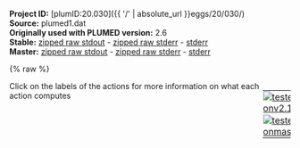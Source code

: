 **Project ID:** [plumID:20.030]({{ '/' | absolute_url }}eggs/20/030/)  
**Source:** plumed1.dat  
**Originally used with PLUMED version:** 2.6  
**Stable:** [zipped raw stdout](plumed1.dat.plumed.stdout.txt.zip) - [zipped raw stderr](plumed1.dat.plumed.stderr.txt.zip) - [stderr](plumed1.dat.plumed.stderr)  
**Master:** [zipped raw stdout](plumed1.dat.plumed_master.stdout.txt.zip) - [zipped raw stderr](plumed1.dat.plumed_master.stderr.txt.zip) - [stderr](plumed1.dat.plumed_master.stderr)  

{% raw %}
<div style="width: 100%; float:left">
<div style="width: 90%; float:left" id="value_details_data/plumed1.dat"> Click on the labels of the actions for more information on what each action computes </div>
<div style="width: 10%; float:left"><table><tr><td style="padding:1px"><a href="plumed1.dat.plumed.stderr"><img src="https://img.shields.io/badge/v2.10-passing-green.svg" alt="tested onv2.10" /></a></td></tr><tr><td style="padding:1px"><a href="plumed1.dat.plumed_master.stderr"><img src="https://img.shields.io/badge/master-passing-green.svg" alt="tested onmaster" /></a></td></tr></table></div></div>
<pre style="width=97%;">
<span class="plumedtooltip" style="color:green">MOLINFO<span class="right">This command is used to provide information on the molecules that are present in your system. <a href="https://www.plumed.org/doc-master/user-doc/html/_m_o_l_i_n_f_o.html" style="color:green">More details</a><i></i></span></span> <span class="plumedtooltip">STRUCTURE<span class="right">a file in pdb format containing a reference structure<i></i></span></span>=ref.pdb
<span style="display:none;" id="data/plumed1.dat">The MOLINFO action with label <b></b> calculates something</span><span class="plumedtooltip" style="color:green">WHOLEMOLECULES<span class="right">This action is used to rebuild molecules that can become split by the periodic boundary conditions. <a href="https://www.plumed.org/doc-master/user-doc/html/_w_h_o_l_e_m_o_l_e_c_u_l_e_s.html" style="color:green">More details</a><i></i></span></span> <span class="plumedtooltip">ENTITY0<span class="right">the atoms that make up a molecule that you wish to align<i></i></span></span>=1-1571

<span class="plumedtooltip" style="color:green">COORDINATION<span class="right">Calculate coordination numbers. <a href="https://www.plumed.org/doc-master/user-doc/html/_c_o_o_r_d_i_n_a_t_i_o_n.html" style="color:green">More details</a><i></i></span></span> ...
<span class="plumedtooltip">PAIR<span class="right"> Pair only 1st element of the 1st group with 1st element in the second, etc<i></i></span></span> <span class="plumedtooltip">NOPBC<span class="right"> ignore the periodic boundary conditions when calculating distances<i></i></span></span>
<span class="plumedtooltip">LABEL<span class="right">a label for the action so that its output can be referenced in the input to other actions<i></i></span></span>=<b name="data/plumed1.datallpv-76" onclick='showPath("data/plumed1.dat","data/plumed1.datallpv-76","data/plumed1.datallpv-76","black")'>allpv-76</b><span style="display:none;" id="data/plumed1.datallpv-76">The COORDINATION action with label <b>allpv-76</b> calculates the following quantities:<table  align="center" frame="void" width="95%" cellpadding="5%"><tr><td width="5%"><b> Quantity </b>  </td><td width="5%"><b> Type </b>  </td><td><b> Description </b> </td></tr><tr><td width="5%">allpv-76</td><td width="5%"><font color="black">scalar</font></td><td>the value of the coordination</td></tr></table></span>
<span class="plumedtooltip">SWITCH<span class="right">This keyword is used if you want to employ an alternative to the continuous switching function defined above<i></i></span></span>={RATIONAL R_0=0.75 D_MAX=1.5 NN=18 MM=23} <span class="plumedtooltip">NLIST<span class="right"> Use a neighbor list to speed up the calculation<i></i></span></span> <span class="plumedtooltip">NL_CUTOFF<span class="right">The cutoff for the neighbor list<i></i></span></span>=1.6 <span class="plumedtooltip">NL_STRIDE<span class="right">The frequency with which we are updating the atoms in the neighbor list<i></i></span></span>=20
<span class="plumedtooltip">GROUPA<span class="right">First list of atoms<i></i></span></span>=1305,1308,1309,1310,1305,1308,1309,1309,1305,1308,1309,1305,1308,1309,1310,1305,1308,1309,1310,1308,1309,1310,1308,1309,1310,1308,1309,1310,1309,1309,1310,1310,1310,1310,1305,1305,1308,1308,1308,1308,1309,1309,1309,1309,1310,1310,1310,1310,<b name="data/plumed1.dat"></b>
<span class="plumedtooltip">GROUPB<span class="right">Second list of atoms (if empty, N*(N-1)/2 pairs in GROUPA are counted)<i></i></span></span>=246,246,246,246,249,249,249,258,256,256,256,258,258,258,258,266,266,266,266,269,269,269,281,281,281,283,283,283,293,299,893,896,899,902,1357,1381,1357,1379,1380,1381,1357,1360,1379,1381,1376,1379,1380,1381,<b name="data/plumed1.dat"></b>
... COORDINATION
<br/><span class="plumedtooltip" style="color:green">COMBINE<span class="right">Calculate a polynomial combination of a set of other variables. <a href="https://www.plumed.org/doc-master/user-doc/html/_c_o_m_b_i_n_e.html" style="color:green">More details</a><i></i></span></span>  <span class="plumedtooltip">LABEL<span class="right">a label for the action so that its output can be referenced in the input to other actions<i></i></span></span>=<b name="data/plumed1.datpv-76" onclick='showPath("data/plumed1.dat","data/plumed1.datpv-76","data/plumed1.datpv-76","black")'>pv-76</b><span style="display:none;" id="data/plumed1.datpv-76">The COMBINE action with label <b>pv-76</b> calculates the following quantities:<table  align="center" frame="void" width="95%" cellpadding="5%"><tr><td width="5%"><b> Quantity </b>  </td><td width="5%"><b> Type </b>  </td><td><b> Description </b> </td></tr><tr><td width="5%">pv-76</td><td width="5%"><font color="black">scalar</font></td><td>a linear compbination</td></tr></table></span>  <span class="plumedtooltip">ARG<span class="right">the values input to this function<i></i></span></span>=<b name="data/plumed1.datallpv-76">allpv-76</b> <span class="plumedtooltip">COEFFICIENTS<span class="right"> the coefficients of the arguments in your function<i></i></span></span>=0.0208333 <span class="plumedtooltip">PERIODIC<span class="right">if the output of your function is periodic then you should specify the periodicity of the function<i></i></span></span>=NO
<b name="data/plumed1.datrpv-76" onclick='showPath("data/plumed1.dat","data/plumed1.datrpv-76","data/plumed1.datrpv-76","black")'>rpv-76</b><span style="display:none;" id="data/plumed1.datrpv-76">The RESTRAINT action with label <b>rpv-76</b> calculates the following quantities:<table  align="center" frame="void" width="95%" cellpadding="5%"><tr><td width="5%"><b> Quantity </b>  </td><td width="5%"><b> Type </b>  </td><td><b> Description </b> </td></tr><tr><td width="5%">rpv-76.bias</td><td width="5%"><font color="black">scalar</font></td><td>the instantaneous value of the bias potential</td></tr><tr><td width="5%">rpv-76.force2</td><td width="5%"><font color="black">scalar</font></td><td>the instantaneous value of the squared force due to this bias potential</td></tr></table></span>: <span class="plumedtooltip" style="color:green">RESTRAINT<span class="right">Adds harmonic and/or linear restraints on one or more variables. <a href="https://www.plumed.org/doc-master/user-doc/html/_r_e_s_t_r_a_i_n_t.html" style="color:green">More details</a><i></i></span></span> <span class="plumedtooltip">ARG<span class="right">the values the harmonic restraint acts upon<i></i></span></span>=<b name="data/plumed1.datpv-76">pv-76</b> <span class="plumedtooltip">SLOPE<span class="right"> specifies that the restraint is linear and what the values of the force constants on each of the variables are<i></i></span></span>=0 <span class="plumedtooltip">KAPPA<span class="right"> specifies that the restraint is harmonic and what the values of the force constants on each of the variables are<i></i></span></span>=20000. <span class="plumedtooltip">AT<span class="right">the position of the restraint<i></i></span></span>=0.28

<span class="plumedtooltip" style="color:green">COORDINATION<span class="right">Calculate coordination numbers. <a href="https://www.plumed.org/doc-master/user-doc/html/_c_o_o_r_d_i_n_a_t_i_o_n.html" style="color:green">More details</a><i></i></span></span> ...
<span class="plumedtooltip">PAIR<span class="right"> Pair only 1st element of the 1st group with 1st element in the second, etc<i></i></span></span> <span class="plumedtooltip">NOPBC<span class="right"> ignore the periodic boundary conditions when calculating distances<i></i></span></span>
<span class="plumedtooltip">LABEL<span class="right">a label for the action so that its output can be referenced in the input to other actions<i></i></span></span>=<b name="data/plumed1.datallpv-39" onclick='showPath("data/plumed1.dat","data/plumed1.datallpv-39","data/plumed1.datallpv-39","black")'>allpv-39</b><span style="display:none;" id="data/plumed1.datallpv-39">The COORDINATION action with label <b>allpv-39</b> calculates the following quantities:<table  align="center" frame="void" width="95%" cellpadding="5%"><tr><td width="5%"><b> Quantity </b>  </td><td width="5%"><b> Type </b>  </td><td><b> Description </b> </td></tr><tr><td width="5%">allpv-39</td><td width="5%"><font color="black">scalar</font></td><td>the value of the coordination</td></tr></table></span>
<span class="plumedtooltip">SWITCH<span class="right">This keyword is used if you want to employ an alternative to the continuous switching function defined above<i></i></span></span>={RATIONAL R_0=0.75 D_MAX=1.5 NN=18 MM=23} <span class="plumedtooltip">NLIST<span class="right"> Use a neighbor list to speed up the calculation<i></i></span></span> <span class="plumedtooltip">NL_CUTOFF<span class="right">The cutoff for the neighbor list<i></i></span></span>=1.6 <span class="plumedtooltip">NL_STRIDE<span class="right">The frequency with which we are updating the atoms in the neighbor list<i></i></span></span>=20
<span class="plumedtooltip">GROUPA<span class="right">First list of atoms<i></i></span></span>=684,684,684,684,684,684,686,686,690,690,690,<b name="data/plumed1.dat"></b>
<span class="plumedtooltip">GROUPB<span class="right">Second list of atoms (if empty, N*(N-1)/2 pairs in GROUPA are counted)<i></i></span></span>=743,757,760,1347,1390,1393,1390,1393,1347,1390,1393,<b name="data/plumed1.dat"></b>
... COORDINATION
<br/><span class="plumedtooltip" style="color:green">COMBINE<span class="right">Calculate a polynomial combination of a set of other variables. <a href="https://www.plumed.org/doc-master/user-doc/html/_c_o_m_b_i_n_e.html" style="color:green">More details</a><i></i></span></span>  <span class="plumedtooltip">LABEL<span class="right">a label for the action so that its output can be referenced in the input to other actions<i></i></span></span>=<b name="data/plumed1.datpv-39" onclick='showPath("data/plumed1.dat","data/plumed1.datpv-39","data/plumed1.datpv-39","black")'>pv-39</b><span style="display:none;" id="data/plumed1.datpv-39">The COMBINE action with label <b>pv-39</b> calculates the following quantities:<table  align="center" frame="void" width="95%" cellpadding="5%"><tr><td width="5%"><b> Quantity </b>  </td><td width="5%"><b> Type </b>  </td><td><b> Description </b> </td></tr><tr><td width="5%">pv-39</td><td width="5%"><font color="black">scalar</font></td><td>a linear compbination</td></tr></table></span>  <span class="plumedtooltip">ARG<span class="right">the values input to this function<i></i></span></span>=<b name="data/plumed1.datallpv-39">allpv-39</b> <span class="plumedtooltip">COEFFICIENTS<span class="right"> the coefficients of the arguments in your function<i></i></span></span>=0.0909091 <span class="plumedtooltip">PERIODIC<span class="right">if the output of your function is periodic then you should specify the periodicity of the function<i></i></span></span>=NO
<b name="data/plumed1.datrpv-39" onclick='showPath("data/plumed1.dat","data/plumed1.datrpv-39","data/plumed1.datrpv-39","black")'>rpv-39</b><span style="display:none;" id="data/plumed1.datrpv-39">The RESTRAINT action with label <b>rpv-39</b> calculates the following quantities:<table  align="center" frame="void" width="95%" cellpadding="5%"><tr><td width="5%"><b> Quantity </b>  </td><td width="5%"><b> Type </b>  </td><td><b> Description </b> </td></tr><tr><td width="5%">rpv-39.bias</td><td width="5%"><font color="black">scalar</font></td><td>the instantaneous value of the bias potential</td></tr><tr><td width="5%">rpv-39.force2</td><td width="5%"><font color="black">scalar</font></td><td>the instantaneous value of the squared force due to this bias potential</td></tr></table></span>: <span class="plumedtooltip" style="color:green">RESTRAINT<span class="right">Adds harmonic and/or linear restraints on one or more variables. <a href="https://www.plumed.org/doc-master/user-doc/html/_r_e_s_t_r_a_i_n_t.html" style="color:green">More details</a><i></i></span></span> <span class="plumedtooltip">ARG<span class="right">the values the harmonic restraint acts upon<i></i></span></span>=<b name="data/plumed1.datpv-39">pv-39</b> <span class="plumedtooltip">SLOPE<span class="right"> specifies that the restraint is linear and what the values of the force constants on each of the variables are<i></i></span></span>=0 <span class="plumedtooltip">KAPPA<span class="right"> specifies that the restraint is harmonic and what the values of the force constants on each of the variables are<i></i></span></span>=20000. <span class="plumedtooltip">AT<span class="right">the position of the restraint<i></i></span></span>=0.42

<span class="plumedtooltip" style="color:green">COORDINATION<span class="right">Calculate coordination numbers. <a href="https://www.plumed.org/doc-master/user-doc/html/_c_o_o_r_d_i_n_a_t_i_o_n.html" style="color:green">More details</a><i></i></span></span> ...
<span class="plumedtooltip">PAIR<span class="right"> Pair only 1st element of the 1st group with 1st element in the second, etc<i></i></span></span> <span class="plumedtooltip">NOPBC<span class="right"> ignore the periodic boundary conditions when calculating distances<i></i></span></span>
<span class="plumedtooltip">LABEL<span class="right">a label for the action so that its output can be referenced in the input to other actions<i></i></span></span>=<b name="data/plumed1.datallpv-78" onclick='showPath("data/plumed1.dat","data/plumed1.datallpv-78","data/plumed1.datallpv-78","black")'>allpv-78</b><span style="display:none;" id="data/plumed1.datallpv-78">The COORDINATION action with label <b>allpv-78</b> calculates the following quantities:<table  align="center" frame="void" width="95%" cellpadding="5%"><tr><td width="5%"><b> Quantity </b>  </td><td width="5%"><b> Type </b>  </td><td><b> Description </b> </td></tr><tr><td width="5%">allpv-78</td><td width="5%"><font color="black">scalar</font></td><td>the value of the coordination</td></tr></table></span>
<span class="plumedtooltip">SWITCH<span class="right">This keyword is used if you want to employ an alternative to the continuous switching function defined above<i></i></span></span>={RATIONAL R_0=0.75 D_MAX=1.5 NN=18 MM=23} <span class="plumedtooltip">NLIST<span class="right"> Use a neighbor list to speed up the calculation<i></i></span></span> <span class="plumedtooltip">NL_CUTOFF<span class="right">The cutoff for the neighbor list<i></i></span></span>=1.6 <span class="plumedtooltip">NL_STRIDE<span class="right">The frequency with which we are updating the atoms in the neighbor list<i></i></span></span>=20
<span class="plumedtooltip">GROUPA<span class="right">First list of atoms<i></i></span></span>=1338,1338,1338,1347,1347,1338,1341,1343,1347,1341,1343,1338,1338,1338,1341,1341,1347,1347,<b name="data/plumed1.dat"></b>
<span class="plumedtooltip">GROUPB<span class="right">Second list of atoms (if empty, N*(N-1)/2 pairs in GROUPA are counted)<i></i></span></span>=594,596,600,684,690,1284,1284,1284,1284,1287,1287,1295,1390,1393,1390,1393,1390,1393,<b name="data/plumed1.dat"></b>
... COORDINATION
<br/><span class="plumedtooltip" style="color:green">COMBINE<span class="right">Calculate a polynomial combination of a set of other variables. <a href="https://www.plumed.org/doc-master/user-doc/html/_c_o_m_b_i_n_e.html" style="color:green">More details</a><i></i></span></span>  <span class="plumedtooltip">LABEL<span class="right">a label for the action so that its output can be referenced in the input to other actions<i></i></span></span>=<b name="data/plumed1.datpv-78" onclick='showPath("data/plumed1.dat","data/plumed1.datpv-78","data/plumed1.datpv-78","black")'>pv-78</b><span style="display:none;" id="data/plumed1.datpv-78">The COMBINE action with label <b>pv-78</b> calculates the following quantities:<table  align="center" frame="void" width="95%" cellpadding="5%"><tr><td width="5%"><b> Quantity </b>  </td><td width="5%"><b> Type </b>  </td><td><b> Description </b> </td></tr><tr><td width="5%">pv-78</td><td width="5%"><font color="black">scalar</font></td><td>a linear compbination</td></tr></table></span>  <span class="plumedtooltip">ARG<span class="right">the values input to this function<i></i></span></span>=<b name="data/plumed1.datallpv-78">allpv-78</b> <span class="plumedtooltip">COEFFICIENTS<span class="right"> the coefficients of the arguments in your function<i></i></span></span>=0.0555556 <span class="plumedtooltip">PERIODIC<span class="right">if the output of your function is periodic then you should specify the periodicity of the function<i></i></span></span>=NO
<b name="data/plumed1.datrpv-78" onclick='showPath("data/plumed1.dat","data/plumed1.datrpv-78","data/plumed1.datrpv-78","black")'>rpv-78</b><span style="display:none;" id="data/plumed1.datrpv-78">The RESTRAINT action with label <b>rpv-78</b> calculates the following quantities:<table  align="center" frame="void" width="95%" cellpadding="5%"><tr><td width="5%"><b> Quantity </b>  </td><td width="5%"><b> Type </b>  </td><td><b> Description </b> </td></tr><tr><td width="5%">rpv-78.bias</td><td width="5%"><font color="black">scalar</font></td><td>the instantaneous value of the bias potential</td></tr><tr><td width="5%">rpv-78.force2</td><td width="5%"><font color="black">scalar</font></td><td>the instantaneous value of the squared force due to this bias potential</td></tr></table></span>: <span class="plumedtooltip" style="color:green">RESTRAINT<span class="right">Adds harmonic and/or linear restraints on one or more variables. <a href="https://www.plumed.org/doc-master/user-doc/html/_r_e_s_t_r_a_i_n_t.html" style="color:green">More details</a><i></i></span></span> <span class="plumedtooltip">ARG<span class="right">the values the harmonic restraint acts upon<i></i></span></span>=<b name="data/plumed1.datpv-78">pv-78</b> <span class="plumedtooltip">SLOPE<span class="right"> specifies that the restraint is linear and what the values of the force constants on each of the variables are<i></i></span></span>=0 <span class="plumedtooltip">KAPPA<span class="right"> specifies that the restraint is harmonic and what the values of the force constants on each of the variables are<i></i></span></span>=20000. <span class="plumedtooltip">AT<span class="right">the position of the restraint<i></i></span></span>=0.49

<span class="plumedtooltip" style="color:green">COORDINATION<span class="right">Calculate coordination numbers. <a href="https://www.plumed.org/doc-master/user-doc/html/_c_o_o_r_d_i_n_a_t_i_o_n.html" style="color:green">More details</a><i></i></span></span> ...
<span class="plumedtooltip">PAIR<span class="right"> Pair only 1st element of the 1st group with 1st element in the second, etc<i></i></span></span> <span class="plumedtooltip">NOPBC<span class="right"> ignore the periodic boundary conditions when calculating distances<i></i></span></span>
<span class="plumedtooltip">LABEL<span class="right">a label for the action so that its output can be referenced in the input to other actions<i></i></span></span>=<b name="data/plumed1.datallpv-81" onclick='showPath("data/plumed1.dat","data/plumed1.datallpv-81","data/plumed1.datallpv-81","black")'>allpv-81</b><span style="display:none;" id="data/plumed1.datallpv-81">The COORDINATION action with label <b>allpv-81</b> calculates the following quantities:<table  align="center" frame="void" width="95%" cellpadding="5%"><tr><td width="5%"><b> Quantity </b>  </td><td width="5%"><b> Type </b>  </td><td><b> Description </b> </td></tr><tr><td width="5%">allpv-81</td><td width="5%"><font color="black">scalar</font></td><td>the value of the coordination</td></tr></table></span>
<span class="plumedtooltip">SWITCH<span class="right">This keyword is used if you want to employ an alternative to the continuous switching function defined above<i></i></span></span>={RATIONAL R_0=0.75 D_MAX=1.5 NN=18 MM=23} <span class="plumedtooltip">NLIST<span class="right"> Use a neighbor list to speed up the calculation<i></i></span></span> <span class="plumedtooltip">NL_CUTOFF<span class="right">The cutoff for the neighbor list<i></i></span></span>=1.6 <span class="plumedtooltip">NL_STRIDE<span class="right">The frequency with which we are updating the atoms in the neighbor list<i></i></span></span>=20
<span class="plumedtooltip">GROUPA<span class="right">First list of atoms<i></i></span></span>=1390,1393,1390,1393,1390,1393,1390,1393,1390,1393,1393,1393,1393,1390,1393,1393,1390,1393,1390,1393,1390,1393,1390,1390,<b name="data/plumed1.dat"></b>
<span class="plumedtooltip">GROUPB<span class="right">Second list of atoms (if empty, N*(N-1)/2 pairs in GROUPA are counted)<i></i></span></span>=684,684,686,686,690,690,743,743,745,745,757,760,762,824,824,1319,1338,1338,1341,1341,1347,1347,1435,1441,<b name="data/plumed1.dat"></b>
... COORDINATION
<br/><span class="plumedtooltip" style="color:green">COMBINE<span class="right">Calculate a polynomial combination of a set of other variables. <a href="https://www.plumed.org/doc-master/user-doc/html/_c_o_m_b_i_n_e.html" style="color:green">More details</a><i></i></span></span>  <span class="plumedtooltip">LABEL<span class="right">a label for the action so that its output can be referenced in the input to other actions<i></i></span></span>=<b name="data/plumed1.datpv-81" onclick='showPath("data/plumed1.dat","data/plumed1.datpv-81","data/plumed1.datpv-81","black")'>pv-81</b><span style="display:none;" id="data/plumed1.datpv-81">The COMBINE action with label <b>pv-81</b> calculates the following quantities:<table  align="center" frame="void" width="95%" cellpadding="5%"><tr><td width="5%"><b> Quantity </b>  </td><td width="5%"><b> Type </b>  </td><td><b> Description </b> </td></tr><tr><td width="5%">pv-81</td><td width="5%"><font color="black">scalar</font></td><td>a linear compbination</td></tr></table></span>  <span class="plumedtooltip">ARG<span class="right">the values input to this function<i></i></span></span>=<b name="data/plumed1.datallpv-81">allpv-81</b> <span class="plumedtooltip">COEFFICIENTS<span class="right"> the coefficients of the arguments in your function<i></i></span></span>=0.0416667 <span class="plumedtooltip">PERIODIC<span class="right">if the output of your function is periodic then you should specify the periodicity of the function<i></i></span></span>=NO
<b name="data/plumed1.datrpv-81" onclick='showPath("data/plumed1.dat","data/plumed1.datrpv-81","data/plumed1.datrpv-81","black")'>rpv-81</b><span style="display:none;" id="data/plumed1.datrpv-81">The RESTRAINT action with label <b>rpv-81</b> calculates the following quantities:<table  align="center" frame="void" width="95%" cellpadding="5%"><tr><td width="5%"><b> Quantity </b>  </td><td width="5%"><b> Type </b>  </td><td><b> Description </b> </td></tr><tr><td width="5%">rpv-81.bias</td><td width="5%"><font color="black">scalar</font></td><td>the instantaneous value of the bias potential</td></tr><tr><td width="5%">rpv-81.force2</td><td width="5%"><font color="black">scalar</font></td><td>the instantaneous value of the squared force due to this bias potential</td></tr></table></span>: <span class="plumedtooltip" style="color:green">RESTRAINT<span class="right">Adds harmonic and/or linear restraints on one or more variables. <a href="https://www.plumed.org/doc-master/user-doc/html/_r_e_s_t_r_a_i_n_t.html" style="color:green">More details</a><i></i></span></span> <span class="plumedtooltip">ARG<span class="right">the values the harmonic restraint acts upon<i></i></span></span>=<b name="data/plumed1.datpv-81">pv-81</b> <span class="plumedtooltip">SLOPE<span class="right"> specifies that the restraint is linear and what the values of the force constants on each of the variables are<i></i></span></span>=0 <span class="plumedtooltip">KAPPA<span class="right"> specifies that the restraint is harmonic and what the values of the force constants on each of the variables are<i></i></span></span>=20000. <span class="plumedtooltip">AT<span class="right">the position of the restraint<i></i></span></span>=0.51

<span class="plumedtooltip" style="color:green">COORDINATION<span class="right">Calculate coordination numbers. <a href="https://www.plumed.org/doc-master/user-doc/html/_c_o_o_r_d_i_n_a_t_i_o_n.html" style="color:green">More details</a><i></i></span></span> ...
<span class="plumedtooltip">PAIR<span class="right"> Pair only 1st element of the 1st group with 1st element in the second, etc<i></i></span></span> <span class="plumedtooltip">NOPBC<span class="right"> ignore the periodic boundary conditions when calculating distances<i></i></span></span>
<span class="plumedtooltip">LABEL<span class="right">a label for the action so that its output can be referenced in the input to other actions<i></i></span></span>=<b name="data/plumed1.datallpv-29" onclick='showPath("data/plumed1.dat","data/plumed1.datallpv-29","data/plumed1.datallpv-29","black")'>allpv-29</b><span style="display:none;" id="data/plumed1.datallpv-29">The COORDINATION action with label <b>allpv-29</b> calculates the following quantities:<table  align="center" frame="void" width="95%" cellpadding="5%"><tr><td width="5%"><b> Quantity </b>  </td><td width="5%"><b> Type </b>  </td><td><b> Description </b> </td></tr><tr><td width="5%">allpv-29</td><td width="5%"><font color="black">scalar</font></td><td>the value of the coordination</td></tr></table></span>
<span class="plumedtooltip">SWITCH<span class="right">This keyword is used if you want to employ an alternative to the continuous switching function defined above<i></i></span></span>={RATIONAL R_0=0.75 D_MAX=1.5 NN=18 MM=23} <span class="plumedtooltip">NLIST<span class="right"> Use a neighbor list to speed up the calculation<i></i></span></span> <span class="plumedtooltip">NL_CUTOFF<span class="right">The cutoff for the neighbor list<i></i></span></span>=1.6 <span class="plumedtooltip">NL_STRIDE<span class="right">The frequency with which we are updating the atoms in the neighbor list<i></i></span></span>=20
<span class="plumedtooltip">GROUPA<span class="right">First list of atoms<i></i></span></span>=517,519,514,514,514,514,514,514,517,517,517,517,517,517,519,519,519,519,519,519,523,523,523,523,<b name="data/plumed1.dat"></b>
<span class="plumedtooltip">GROUPB<span class="right">Second list of atoms (if empty, N*(N-1)/2 pairs in GROUPA are counted)<i></i></span></span>=375,375,450,569,1360,1362,1366,1401,569,1360,1401,1416,1419,1421,1360,1401,1416,1419,1421,1425,1401,1404,1416,1482,<b name="data/plumed1.dat"></b>
... COORDINATION
<br/><span class="plumedtooltip" style="color:green">COMBINE<span class="right">Calculate a polynomial combination of a set of other variables. <a href="https://www.plumed.org/doc-master/user-doc/html/_c_o_m_b_i_n_e.html" style="color:green">More details</a><i></i></span></span>  <span class="plumedtooltip">LABEL<span class="right">a label for the action so that its output can be referenced in the input to other actions<i></i></span></span>=<b name="data/plumed1.datpv-29" onclick='showPath("data/plumed1.dat","data/plumed1.datpv-29","data/plumed1.datpv-29","black")'>pv-29</b><span style="display:none;" id="data/plumed1.datpv-29">The COMBINE action with label <b>pv-29</b> calculates the following quantities:<table  align="center" frame="void" width="95%" cellpadding="5%"><tr><td width="5%"><b> Quantity </b>  </td><td width="5%"><b> Type </b>  </td><td><b> Description </b> </td></tr><tr><td width="5%">pv-29</td><td width="5%"><font color="black">scalar</font></td><td>a linear compbination</td></tr></table></span>  <span class="plumedtooltip">ARG<span class="right">the values input to this function<i></i></span></span>=<b name="data/plumed1.datallpv-29">allpv-29</b> <span class="plumedtooltip">COEFFICIENTS<span class="right"> the coefficients of the arguments in your function<i></i></span></span>=0.0416667 <span class="plumedtooltip">PERIODIC<span class="right">if the output of your function is periodic then you should specify the periodicity of the function<i></i></span></span>=NO
<b name="data/plumed1.datrpv-29" onclick='showPath("data/plumed1.dat","data/plumed1.datrpv-29","data/plumed1.datrpv-29","black")'>rpv-29</b><span style="display:none;" id="data/plumed1.datrpv-29">The RESTRAINT action with label <b>rpv-29</b> calculates the following quantities:<table  align="center" frame="void" width="95%" cellpadding="5%"><tr><td width="5%"><b> Quantity </b>  </td><td width="5%"><b> Type </b>  </td><td><b> Description </b> </td></tr><tr><td width="5%">rpv-29.bias</td><td width="5%"><font color="black">scalar</font></td><td>the instantaneous value of the bias potential</td></tr><tr><td width="5%">rpv-29.force2</td><td width="5%"><font color="black">scalar</font></td><td>the instantaneous value of the squared force due to this bias potential</td></tr></table></span>: <span class="plumedtooltip" style="color:green">RESTRAINT<span class="right">Adds harmonic and/or linear restraints on one or more variables. <a href="https://www.plumed.org/doc-master/user-doc/html/_r_e_s_t_r_a_i_n_t.html" style="color:green">More details</a><i></i></span></span> <span class="plumedtooltip">ARG<span class="right">the values the harmonic restraint acts upon<i></i></span></span>=<b name="data/plumed1.datpv-29">pv-29</b> <span class="plumedtooltip">SLOPE<span class="right"> specifies that the restraint is linear and what the values of the force constants on each of the variables are<i></i></span></span>=0 <span class="plumedtooltip">KAPPA<span class="right"> specifies that the restraint is harmonic and what the values of the force constants on each of the variables are<i></i></span></span>=20000. <span class="plumedtooltip">AT<span class="right">the position of the restraint<i></i></span></span>=0.74

<span class="plumedtooltip" style="color:green">COORDINATION<span class="right">Calculate coordination numbers. <a href="https://www.plumed.org/doc-master/user-doc/html/_c_o_o_r_d_i_n_a_t_i_o_n.html" style="color:green">More details</a><i></i></span></span> ...
<span class="plumedtooltip">PAIR<span class="right"> Pair only 1st element of the 1st group with 1st element in the second, etc<i></i></span></span> <span class="plumedtooltip">NOPBC<span class="right"> ignore the periodic boundary conditions when calculating distances<i></i></span></span>
<span class="plumedtooltip">LABEL<span class="right">a label for the action so that its output can be referenced in the input to other actions<i></i></span></span>=<b name="data/plumed1.datallpv-47" onclick='showPath("data/plumed1.dat","data/plumed1.datallpv-47","data/plumed1.datallpv-47","black")'>allpv-47</b><span style="display:none;" id="data/plumed1.datallpv-47">The COORDINATION action with label <b>allpv-47</b> calculates the following quantities:<table  align="center" frame="void" width="95%" cellpadding="5%"><tr><td width="5%"><b> Quantity </b>  </td><td width="5%"><b> Type </b>  </td><td><b> Description </b> </td></tr><tr><td width="5%">allpv-47</td><td width="5%"><font color="black">scalar</font></td><td>the value of the coordination</td></tr></table></span>
<span class="plumedtooltip">SWITCH<span class="right">This keyword is used if you want to employ an alternative to the continuous switching function defined above<i></i></span></span>={RATIONAL R_0=0.75 D_MAX=1.5 NN=18 MM=23} <span class="plumedtooltip">NLIST<span class="right"> Use a neighbor list to speed up the calculation<i></i></span></span> <span class="plumedtooltip">NL_CUTOFF<span class="right">The cutoff for the neighbor list<i></i></span></span>=1.6 <span class="plumedtooltip">NL_STRIDE<span class="right">The frequency with which we are updating the atoms in the neighbor list<i></i></span></span>=20
<span class="plumedtooltip">GROUPA<span class="right">First list of atoms<i></i></span></span>=824,824,824,824,824,824,824,824,824,824,824,824,<b name="data/plumed1.dat"></b>
<span class="plumedtooltip">GROUPB<span class="right">Second list of atoms (if empty, N*(N-1)/2 pairs in GROUPA are counted)<i></i></span></span>=745,757,905,1319,1322,1324,1376,1379,1390,1393,1435,1441,<b name="data/plumed1.dat"></b>
... COORDINATION
<br/><span class="plumedtooltip" style="color:green">COMBINE<span class="right">Calculate a polynomial combination of a set of other variables. <a href="https://www.plumed.org/doc-master/user-doc/html/_c_o_m_b_i_n_e.html" style="color:green">More details</a><i></i></span></span>  <span class="plumedtooltip">LABEL<span class="right">a label for the action so that its output can be referenced in the input to other actions<i></i></span></span>=<b name="data/plumed1.datpv-47" onclick='showPath("data/plumed1.dat","data/plumed1.datpv-47","data/plumed1.datpv-47","black")'>pv-47</b><span style="display:none;" id="data/plumed1.datpv-47">The COMBINE action with label <b>pv-47</b> calculates the following quantities:<table  align="center" frame="void" width="95%" cellpadding="5%"><tr><td width="5%"><b> Quantity </b>  </td><td width="5%"><b> Type </b>  </td><td><b> Description </b> </td></tr><tr><td width="5%">pv-47</td><td width="5%"><font color="black">scalar</font></td><td>a linear compbination</td></tr></table></span>  <span class="plumedtooltip">ARG<span class="right">the values input to this function<i></i></span></span>=<b name="data/plumed1.datallpv-47">allpv-47</b> <span class="plumedtooltip">COEFFICIENTS<span class="right"> the coefficients of the arguments in your function<i></i></span></span>=0.0833333 <span class="plumedtooltip">PERIODIC<span class="right">if the output of your function is periodic then you should specify the periodicity of the function<i></i></span></span>=NO
<b name="data/plumed1.datrpv-47" onclick='showPath("data/plumed1.dat","data/plumed1.datrpv-47","data/plumed1.datrpv-47","black")'>rpv-47</b><span style="display:none;" id="data/plumed1.datrpv-47">The RESTRAINT action with label <b>rpv-47</b> calculates the following quantities:<table  align="center" frame="void" width="95%" cellpadding="5%"><tr><td width="5%"><b> Quantity </b>  </td><td width="5%"><b> Type </b>  </td><td><b> Description </b> </td></tr><tr><td width="5%">rpv-47.bias</td><td width="5%"><font color="black">scalar</font></td><td>the instantaneous value of the bias potential</td></tr><tr><td width="5%">rpv-47.force2</td><td width="5%"><font color="black">scalar</font></td><td>the instantaneous value of the squared force due to this bias potential</td></tr></table></span>: <span class="plumedtooltip" style="color:green">RESTRAINT<span class="right">Adds harmonic and/or linear restraints on one or more variables. <a href="https://www.plumed.org/doc-master/user-doc/html/_r_e_s_t_r_a_i_n_t.html" style="color:green">More details</a><i></i></span></span> <span class="plumedtooltip">ARG<span class="right">the values the harmonic restraint acts upon<i></i></span></span>=<b name="data/plumed1.datpv-47">pv-47</b> <span class="plumedtooltip">SLOPE<span class="right"> specifies that the restraint is linear and what the values of the force constants on each of the variables are<i></i></span></span>=0 <span class="plumedtooltip">KAPPA<span class="right"> specifies that the restraint is harmonic and what the values of the force constants on each of the variables are<i></i></span></span>=20000. <span class="plumedtooltip">AT<span class="right">the position of the restraint<i></i></span></span>=0.80

<span class="plumedtooltip" style="color:green">COORDINATION<span class="right">Calculate coordination numbers. <a href="https://www.plumed.org/doc-master/user-doc/html/_c_o_o_r_d_i_n_a_t_i_o_n.html" style="color:green">More details</a><i></i></span></span> ...
<span class="plumedtooltip">PAIR<span class="right"> Pair only 1st element of the 1st group with 1st element in the second, etc<i></i></span></span> <span class="plumedtooltip">NOPBC<span class="right"> ignore the periodic boundary conditions when calculating distances<i></i></span></span>
<span class="plumedtooltip">LABEL<span class="right">a label for the action so that its output can be referenced in the input to other actions<i></i></span></span>=<b name="data/plumed1.datallpv-71" onclick='showPath("data/plumed1.dat","data/plumed1.datallpv-71","data/plumed1.datallpv-71","black")'>allpv-71</b><span style="display:none;" id="data/plumed1.datallpv-71">The COORDINATION action with label <b>allpv-71</b> calculates the following quantities:<table  align="center" frame="void" width="95%" cellpadding="5%"><tr><td width="5%"><b> Quantity </b>  </td><td width="5%"><b> Type </b>  </td><td><b> Description </b> </td></tr><tr><td width="5%">allpv-71</td><td width="5%"><font color="black">scalar</font></td><td>the value of the coordination</td></tr></table></span>
<span class="plumedtooltip">SWITCH<span class="right">This keyword is used if you want to employ an alternative to the continuous switching function defined above<i></i></span></span>={RATIONAL R_0=0.75 D_MAX=1.5 NN=18 MM=23} <span class="plumedtooltip">NLIST<span class="right"> Use a neighbor list to speed up the calculation<i></i></span></span> <span class="plumedtooltip">NL_CUTOFF<span class="right">The cutoff for the neighbor list<i></i></span></span>=1.6 <span class="plumedtooltip">NL_STRIDE<span class="right">The frequency with which we are updating the atoms in the neighbor list<i></i></span></span>=20
<span class="plumedtooltip">GROUPA<span class="right">First list of atoms<i></i></span></span>=1241,1239,1241,1239,1241,1239,1241,1239,1241,1241,1236,1239,1241,<b name="data/plumed1.dat"></b>
<span class="plumedtooltip">GROUPB<span class="right">Second list of atoms (if empty, N*(N-1)/2 pairs in GROUPA are counted)<i></i></span></span>=591,594,594,596,596,600,600,1157,1157,1159,1295,1295,1295,<b name="data/plumed1.dat"></b>
... COORDINATION
<br/><span class="plumedtooltip" style="color:green">COMBINE<span class="right">Calculate a polynomial combination of a set of other variables. <a href="https://www.plumed.org/doc-master/user-doc/html/_c_o_m_b_i_n_e.html" style="color:green">More details</a><i></i></span></span>  <span class="plumedtooltip">LABEL<span class="right">a label for the action so that its output can be referenced in the input to other actions<i></i></span></span>=<b name="data/plumed1.datpv-71" onclick='showPath("data/plumed1.dat","data/plumed1.datpv-71","data/plumed1.datpv-71","black")'>pv-71</b><span style="display:none;" id="data/plumed1.datpv-71">The COMBINE action with label <b>pv-71</b> calculates the following quantities:<table  align="center" frame="void" width="95%" cellpadding="5%"><tr><td width="5%"><b> Quantity </b>  </td><td width="5%"><b> Type </b>  </td><td><b> Description </b> </td></tr><tr><td width="5%">pv-71</td><td width="5%"><font color="black">scalar</font></td><td>a linear compbination</td></tr></table></span>  <span class="plumedtooltip">ARG<span class="right">the values input to this function<i></i></span></span>=<b name="data/plumed1.datallpv-71">allpv-71</b> <span class="plumedtooltip">COEFFICIENTS<span class="right"> the coefficients of the arguments in your function<i></i></span></span>=0.0769231 <span class="plumedtooltip">PERIODIC<span class="right">if the output of your function is periodic then you should specify the periodicity of the function<i></i></span></span>=NO
<b name="data/plumed1.datrpv-71" onclick='showPath("data/plumed1.dat","data/plumed1.datrpv-71","data/plumed1.datrpv-71","black")'>rpv-71</b><span style="display:none;" id="data/plumed1.datrpv-71">The RESTRAINT action with label <b>rpv-71</b> calculates the following quantities:<table  align="center" frame="void" width="95%" cellpadding="5%"><tr><td width="5%"><b> Quantity </b>  </td><td width="5%"><b> Type </b>  </td><td><b> Description </b> </td></tr><tr><td width="5%">rpv-71.bias</td><td width="5%"><font color="black">scalar</font></td><td>the instantaneous value of the bias potential</td></tr><tr><td width="5%">rpv-71.force2</td><td width="5%"><font color="black">scalar</font></td><td>the instantaneous value of the squared force due to this bias potential</td></tr></table></span>: <span class="plumedtooltip" style="color:green">RESTRAINT<span class="right">Adds harmonic and/or linear restraints on one or more variables. <a href="https://www.plumed.org/doc-master/user-doc/html/_r_e_s_t_r_a_i_n_t.html" style="color:green">More details</a><i></i></span></span> <span class="plumedtooltip">ARG<span class="right">the values the harmonic restraint acts upon<i></i></span></span>=<b name="data/plumed1.datpv-71">pv-71</b> <span class="plumedtooltip">SLOPE<span class="right"> specifies that the restraint is linear and what the values of the force constants on each of the variables are<i></i></span></span>=0 <span class="plumedtooltip">KAPPA<span class="right"> specifies that the restraint is harmonic and what the values of the force constants on each of the variables are<i></i></span></span>=20000. <span class="plumedtooltip">AT<span class="right">the position of the restraint<i></i></span></span>=0.86

<span class="plumedtooltip" style="color:green">COORDINATION<span class="right">Calculate coordination numbers. <a href="https://www.plumed.org/doc-master/user-doc/html/_c_o_o_r_d_i_n_a_t_i_o_n.html" style="color:green">More details</a><i></i></span></span> ...
<span class="plumedtooltip">PAIR<span class="right"> Pair only 1st element of the 1st group with 1st element in the second, etc<i></i></span></span> <span class="plumedtooltip">NOPBC<span class="right"> ignore the periodic boundary conditions when calculating distances<i></i></span></span>
<span class="plumedtooltip">LABEL<span class="right">a label for the action so that its output can be referenced in the input to other actions<i></i></span></span>=<b name="data/plumed1.datallpv-58" onclick='showPath("data/plumed1.dat","data/plumed1.datallpv-58","data/plumed1.datallpv-58","black")'>allpv-58</b><span style="display:none;" id="data/plumed1.datallpv-58">The COORDINATION action with label <b>allpv-58</b> calculates the following quantities:<table  align="center" frame="void" width="95%" cellpadding="5%"><tr><td width="5%"><b> Quantity </b>  </td><td width="5%"><b> Type </b>  </td><td><b> Description </b> </td></tr><tr><td width="5%">allpv-58</td><td width="5%"><font color="black">scalar</font></td><td>the value of the coordination</td></tr></table></span>
<span class="plumedtooltip">SWITCH<span class="right">This keyword is used if you want to employ an alternative to the continuous switching function defined above<i></i></span></span>={RATIONAL R_0=0.75 D_MAX=1.5 NN=18 MM=23} <span class="plumedtooltip">NLIST<span class="right"> Use a neighbor list to speed up the calculation<i></i></span></span> <span class="plumedtooltip">NL_CUTOFF<span class="right">The cutoff for the neighbor list<i></i></span></span>=1.6 <span class="plumedtooltip">NL_STRIDE<span class="right">The frequency with which we are updating the atoms in the neighbor list<i></i></span></span>=20
<span class="plumedtooltip">GROUPA<span class="right">First list of atoms<i></i></span></span>=1015,1017,1015,1017,1024,1015,1017,1021,1024,1017,1015,1017,1021,1024,1024,1024,1024,1015,1015,1021,<b name="data/plumed1.dat"></b>
<span class="plumedtooltip">GROUPB<span class="right">Second list of atoms (if empty, N*(N-1)/2 pairs in GROUPA are counted)<i></i></span></span>=258,258,256,256,450,453,453,453,453,455,459,459,459,459,469,472,475,1051,1057,1057,<b name="data/plumed1.dat"></b>
... COORDINATION
<br/><span class="plumedtooltip" style="color:green">COMBINE<span class="right">Calculate a polynomial combination of a set of other variables. <a href="https://www.plumed.org/doc-master/user-doc/html/_c_o_m_b_i_n_e.html" style="color:green">More details</a><i></i></span></span>  <span class="plumedtooltip">LABEL<span class="right">a label for the action so that its output can be referenced in the input to other actions<i></i></span></span>=<b name="data/plumed1.datpv-58" onclick='showPath("data/plumed1.dat","data/plumed1.datpv-58","data/plumed1.datpv-58","black")'>pv-58</b><span style="display:none;" id="data/plumed1.datpv-58">The COMBINE action with label <b>pv-58</b> calculates the following quantities:<table  align="center" frame="void" width="95%" cellpadding="5%"><tr><td width="5%"><b> Quantity </b>  </td><td width="5%"><b> Type </b>  </td><td><b> Description </b> </td></tr><tr><td width="5%">pv-58</td><td width="5%"><font color="black">scalar</font></td><td>a linear compbination</td></tr></table></span>  <span class="plumedtooltip">ARG<span class="right">the values input to this function<i></i></span></span>=<b name="data/plumed1.datallpv-58">allpv-58</b> <span class="plumedtooltip">COEFFICIENTS<span class="right"> the coefficients of the arguments in your function<i></i></span></span>=0.05 <span class="plumedtooltip">PERIODIC<span class="right">if the output of your function is periodic then you should specify the periodicity of the function<i></i></span></span>=NO
<b name="data/plumed1.datrpv-58" onclick='showPath("data/plumed1.dat","data/plumed1.datrpv-58","data/plumed1.datrpv-58","black")'>rpv-58</b><span style="display:none;" id="data/plumed1.datrpv-58">The RESTRAINT action with label <b>rpv-58</b> calculates the following quantities:<table  align="center" frame="void" width="95%" cellpadding="5%"><tr><td width="5%"><b> Quantity </b>  </td><td width="5%"><b> Type </b>  </td><td><b> Description </b> </td></tr><tr><td width="5%">rpv-58.bias</td><td width="5%"><font color="black">scalar</font></td><td>the instantaneous value of the bias potential</td></tr><tr><td width="5%">rpv-58.force2</td><td width="5%"><font color="black">scalar</font></td><td>the instantaneous value of the squared force due to this bias potential</td></tr></table></span>: <span class="plumedtooltip" style="color:green">RESTRAINT<span class="right">Adds harmonic and/or linear restraints on one or more variables. <a href="https://www.plumed.org/doc-master/user-doc/html/_r_e_s_t_r_a_i_n_t.html" style="color:green">More details</a><i></i></span></span> <span class="plumedtooltip">ARG<span class="right">the values the harmonic restraint acts upon<i></i></span></span>=<b name="data/plumed1.datpv-58">pv-58</b> <span class="plumedtooltip">SLOPE<span class="right"> specifies that the restraint is linear and what the values of the force constants on each of the variables are<i></i></span></span>=0 <span class="plumedtooltip">KAPPA<span class="right"> specifies that the restraint is harmonic and what the values of the force constants on each of the variables are<i></i></span></span>=20000. <span class="plumedtooltip">AT<span class="right">the position of the restraint<i></i></span></span>=0.90

<span class="plumedtooltip" style="color:green">COORDINATION<span class="right">Calculate coordination numbers. <a href="https://www.plumed.org/doc-master/user-doc/html/_c_o_o_r_d_i_n_a_t_i_o_n.html" style="color:green">More details</a><i></i></span></span> ...
<span class="plumedtooltip">PAIR<span class="right"> Pair only 1st element of the 1st group with 1st element in the second, etc<i></i></span></span> <span class="plumedtooltip">NOPBC<span class="right"> ignore the periodic boundary conditions when calculating distances<i></i></span></span>
<span class="plumedtooltip">LABEL<span class="right">a label for the action so that its output can be referenced in the input to other actions<i></i></span></span>=<b name="data/plumed1.datallpv-86" onclick='showPath("data/plumed1.dat","data/plumed1.datallpv-86","data/plumed1.datallpv-86","black")'>allpv-86</b><span style="display:none;" id="data/plumed1.datallpv-86">The COORDINATION action with label <b>allpv-86</b> calculates the following quantities:<table  align="center" frame="void" width="95%" cellpadding="5%"><tr><td width="5%"><b> Quantity </b>  </td><td width="5%"><b> Type </b>  </td><td><b> Description </b> </td></tr><tr><td width="5%">allpv-86</td><td width="5%"><font color="black">scalar</font></td><td>the value of the coordination</td></tr></table></span>
<span class="plumedtooltip">SWITCH<span class="right">This keyword is used if you want to employ an alternative to the continuous switching function defined above<i></i></span></span>={RATIONAL R_0=0.75 D_MAX=1.5 NN=18 MM=23} <span class="plumedtooltip">NLIST<span class="right"> Use a neighbor list to speed up the calculation<i></i></span></span> <span class="plumedtooltip">NL_CUTOFF<span class="right">The cutoff for the neighbor list<i></i></span></span>=1.6 <span class="plumedtooltip">NL_STRIDE<span class="right">The frequency with which we are updating the atoms in the neighbor list<i></i></span></span>=20
<span class="plumedtooltip">GROUPA<span class="right">First list of atoms<i></i></span></span>=1482,1473,1473,<b name="data/plumed1.dat"></b>
<span class="plumedtooltip">GROUPB<span class="right">Second list of atoms (if empty, N*(N-1)/2 pairs in GROUPA are counted)<i></i></span></span>=523,1416,1419,<b name="data/plumed1.dat"></b>
... COORDINATION
<br/><span class="plumedtooltip" style="color:green">COMBINE<span class="right">Calculate a polynomial combination of a set of other variables. <a href="https://www.plumed.org/doc-master/user-doc/html/_c_o_m_b_i_n_e.html" style="color:green">More details</a><i></i></span></span>  <span class="plumedtooltip">LABEL<span class="right">a label for the action so that its output can be referenced in the input to other actions<i></i></span></span>=<b name="data/plumed1.datpv-86" onclick='showPath("data/plumed1.dat","data/plumed1.datpv-86","data/plumed1.datpv-86","black")'>pv-86</b><span style="display:none;" id="data/plumed1.datpv-86">The COMBINE action with label <b>pv-86</b> calculates the following quantities:<table  align="center" frame="void" width="95%" cellpadding="5%"><tr><td width="5%"><b> Quantity </b>  </td><td width="5%"><b> Type </b>  </td><td><b> Description </b> </td></tr><tr><td width="5%">pv-86</td><td width="5%"><font color="black">scalar</font></td><td>a linear compbination</td></tr></table></span>  <span class="plumedtooltip">ARG<span class="right">the values input to this function<i></i></span></span>=<b name="data/plumed1.datallpv-86">allpv-86</b> <span class="plumedtooltip">COEFFICIENTS<span class="right"> the coefficients of the arguments in your function<i></i></span></span>=0.333333 <span class="plumedtooltip">PERIODIC<span class="right">if the output of your function is periodic then you should specify the periodicity of the function<i></i></span></span>=NO
<b name="data/plumed1.datrpv-86" onclick='showPath("data/plumed1.dat","data/plumed1.datrpv-86","data/plumed1.datrpv-86","black")'>rpv-86</b><span style="display:none;" id="data/plumed1.datrpv-86">The RESTRAINT action with label <b>rpv-86</b> calculates the following quantities:<table  align="center" frame="void" width="95%" cellpadding="5%"><tr><td width="5%"><b> Quantity </b>  </td><td width="5%"><b> Type </b>  </td><td><b> Description </b> </td></tr><tr><td width="5%">rpv-86.bias</td><td width="5%"><font color="black">scalar</font></td><td>the instantaneous value of the bias potential</td></tr><tr><td width="5%">rpv-86.force2</td><td width="5%"><font color="black">scalar</font></td><td>the instantaneous value of the squared force due to this bias potential</td></tr></table></span>: <span class="plumedtooltip" style="color:green">RESTRAINT<span class="right">Adds harmonic and/or linear restraints on one or more variables. <a href="https://www.plumed.org/doc-master/user-doc/html/_r_e_s_t_r_a_i_n_t.html" style="color:green">More details</a><i></i></span></span> <span class="plumedtooltip">ARG<span class="right">the values the harmonic restraint acts upon<i></i></span></span>=<b name="data/plumed1.datpv-86">pv-86</b> <span class="plumedtooltip">SLOPE<span class="right"> specifies that the restraint is linear and what the values of the force constants on each of the variables are<i></i></span></span>=0 <span class="plumedtooltip">KAPPA<span class="right"> specifies that the restraint is harmonic and what the values of the force constants on each of the variables are<i></i></span></span>=20000. <span class="plumedtooltip">AT<span class="right">the position of the restraint<i></i></span></span>=0.99

<span class="plumedtooltip" style="color:green">COORDINATION<span class="right">Calculate coordination numbers. <a href="https://www.plumed.org/doc-master/user-doc/html/_c_o_o_r_d_i_n_a_t_i_o_n.html" style="color:green">More details</a><i></i></span></span> ...
<span class="plumedtooltip">PAIR<span class="right"> Pair only 1st element of the 1st group with 1st element in the second, etc<i></i></span></span> <span class="plumedtooltip">NOPBC<span class="right"> ignore the periodic boundary conditions when calculating distances<i></i></span></span>
<span class="plumedtooltip">LABEL<span class="right">a label for the action so that its output can be referenced in the input to other actions<i></i></span></span>=<b name="data/plumed1.datallpv-26" onclick='showPath("data/plumed1.dat","data/plumed1.datallpv-26","data/plumed1.datallpv-26","black")'>allpv-26</b><span style="display:none;" id="data/plumed1.datallpv-26">The COORDINATION action with label <b>allpv-26</b> calculates the following quantities:<table  align="center" frame="void" width="95%" cellpadding="5%"><tr><td width="5%"><b> Quantity </b>  </td><td width="5%"><b> Type </b>  </td><td><b> Description </b> </td></tr><tr><td width="5%">allpv-26</td><td width="5%"><font color="black">scalar</font></td><td>the value of the coordination</td></tr></table></span>
<span class="plumedtooltip">SWITCH<span class="right">This keyword is used if you want to employ an alternative to the continuous switching function defined above<i></i></span></span>={RATIONAL R_0=0.75 D_MAX=1.5 NN=18 MM=23} <span class="plumedtooltip">NLIST<span class="right"> Use a neighbor list to speed up the calculation<i></i></span></span> <span class="plumedtooltip">NL_CUTOFF<span class="right">The cutoff for the neighbor list<i></i></span></span>=1.6 <span class="plumedtooltip">NL_STRIDE<span class="right">The frequency with which we are updating the atoms in the neighbor list<i></i></span></span>=20
<span class="plumedtooltip">GROUPA<span class="right">First list of atoms<i></i></span></span>=453,455,459,453,455,459,453,455,459,453,455,459,455,455,455,450,450,453,455,450,453,455,459,450,450,450,453,453,453,453,453,453,455,455,455,455,459,459,459,459,459,<b name="data/plumed1.dat"></b>
<span class="plumedtooltip">GROUPB<span class="right">Second list of atoms (if empty, N*(N-1)/2 pairs in GROUPA are counted)<i></i></span></span>=246,246,246,249,249,249,258,258,258,256,256,256,293,295,299,366,372,372,372,375,375,375,375,514,980,1024,980,1015,1017,1021,1024,1366,980,1017,1362,1366,980,1015,1017,1021,1024,<b name="data/plumed1.dat"></b>
... COORDINATION
<br/><span class="plumedtooltip" style="color:green">COMBINE<span class="right">Calculate a polynomial combination of a set of other variables. <a href="https://www.plumed.org/doc-master/user-doc/html/_c_o_m_b_i_n_e.html" style="color:green">More details</a><i></i></span></span>  <span class="plumedtooltip">LABEL<span class="right">a label for the action so that its output can be referenced in the input to other actions<i></i></span></span>=<b name="data/plumed1.datpv-26" onclick='showPath("data/plumed1.dat","data/plumed1.datpv-26","data/plumed1.datpv-26","black")'>pv-26</b><span style="display:none;" id="data/plumed1.datpv-26">The COMBINE action with label <b>pv-26</b> calculates the following quantities:<table  align="center" frame="void" width="95%" cellpadding="5%"><tr><td width="5%"><b> Quantity </b>  </td><td width="5%"><b> Type </b>  </td><td><b> Description </b> </td></tr><tr><td width="5%">pv-26</td><td width="5%"><font color="black">scalar</font></td><td>a linear compbination</td></tr></table></span>  <span class="plumedtooltip">ARG<span class="right">the values input to this function<i></i></span></span>=<b name="data/plumed1.datallpv-26">allpv-26</b> <span class="plumedtooltip">COEFFICIENTS<span class="right"> the coefficients of the arguments in your function<i></i></span></span>=0.0243902 <span class="plumedtooltip">PERIODIC<span class="right">if the output of your function is periodic then you should specify the periodicity of the function<i></i></span></span>=NO
<b name="data/plumed1.datrpv-26" onclick='showPath("data/plumed1.dat","data/plumed1.datrpv-26","data/plumed1.datrpv-26","black")'>rpv-26</b><span style="display:none;" id="data/plumed1.datrpv-26">The RESTRAINT action with label <b>rpv-26</b> calculates the following quantities:<table  align="center" frame="void" width="95%" cellpadding="5%"><tr><td width="5%"><b> Quantity </b>  </td><td width="5%"><b> Type </b>  </td><td><b> Description </b> </td></tr><tr><td width="5%">rpv-26.bias</td><td width="5%"><font color="black">scalar</font></td><td>the instantaneous value of the bias potential</td></tr><tr><td width="5%">rpv-26.force2</td><td width="5%"><font color="black">scalar</font></td><td>the instantaneous value of the squared force due to this bias potential</td></tr></table></span>: <span class="plumedtooltip" style="color:green">RESTRAINT<span class="right">Adds harmonic and/or linear restraints on one or more variables. <a href="https://www.plumed.org/doc-master/user-doc/html/_r_e_s_t_r_a_i_n_t.html" style="color:green">More details</a><i></i></span></span> <span class="plumedtooltip">ARG<span class="right">the values the harmonic restraint acts upon<i></i></span></span>=<b name="data/plumed1.datpv-26">pv-26</b> <span class="plumedtooltip">SLOPE<span class="right"> specifies that the restraint is linear and what the values of the force constants on each of the variables are<i></i></span></span>=0 <span class="plumedtooltip">KAPPA<span class="right"> specifies that the restraint is harmonic and what the values of the force constants on each of the variables are<i></i></span></span>=20000. <span class="plumedtooltip">AT<span class="right">the position of the restraint<i></i></span></span>=1.00

<span class="plumedtooltip" style="color:green">COORDINATION<span class="right">Calculate coordination numbers. <a href="https://www.plumed.org/doc-master/user-doc/html/_c_o_o_r_d_i_n_a_t_i_o_n.html" style="color:green">More details</a><i></i></span></span> ...
<span class="plumedtooltip">PAIR<span class="right"> Pair only 1st element of the 1st group with 1st element in the second, etc<i></i></span></span> <span class="plumedtooltip">NOPBC<span class="right"> ignore the periodic boundary conditions when calculating distances<i></i></span></span>
<span class="plumedtooltip">LABEL<span class="right">a label for the action so that its output can be referenced in the input to other actions<i></i></span></span>=<b name="data/plumed1.datallpv-79" onclick='showPath("data/plumed1.dat","data/plumed1.datallpv-79","data/plumed1.datallpv-79","black")'>allpv-79</b><span style="display:none;" id="data/plumed1.datallpv-79">The COORDINATION action with label <b>allpv-79</b> calculates the following quantities:<table  align="center" frame="void" width="95%" cellpadding="5%"><tr><td width="5%"><b> Quantity </b>  </td><td width="5%"><b> Type </b>  </td><td><b> Description </b> </td></tr><tr><td width="5%">allpv-79</td><td width="5%"><font color="black">scalar</font></td><td>the value of the coordination</td></tr></table></span>
<span class="plumedtooltip">SWITCH<span class="right">This keyword is used if you want to employ an alternative to the continuous switching function defined above<i></i></span></span>={RATIONAL R_0=0.75 D_MAX=1.5 NN=18 MM=23} <span class="plumedtooltip">NLIST<span class="right"> Use a neighbor list to speed up the calculation<i></i></span></span> <span class="plumedtooltip">NL_CUTOFF<span class="right">The cutoff for the neighbor list<i></i></span></span>=1.6 <span class="plumedtooltip">NL_STRIDE<span class="right">The frequency with which we are updating the atoms in the neighbor list<i></i></span></span>=20
<span class="plumedtooltip">GROUPA<span class="right">First list of atoms<i></i></span></span>=1357,1360,1357,1360,1362,1366,1366,1357,1360,1366,1357,1360,1362,1366,1360,1366,1366,1362,1366,1360,1362,1366,1360,1360,1362,1362,1362,1357,1360,1357,1360,1362,1357,1357,1357,1357,1360,1357,<b name="data/plumed1.dat"></b>
<span class="plumedtooltip">GROUPB<span class="right">Second list of atoms (if empty, N*(N-1)/2 pairs in GROUPA are counted)<i></i></span></span>=246,246,249,249,249,249,254,256,256,256,258,258,258,258,295,295,453,455,455,514,514,514,517,519,533,536,538,594,594,596,596,596,600,1305,1308,1309,1309,1401,<b name="data/plumed1.dat"></b>
... COORDINATION
<br/><span class="plumedtooltip" style="color:green">COMBINE<span class="right">Calculate a polynomial combination of a set of other variables. <a href="https://www.plumed.org/doc-master/user-doc/html/_c_o_m_b_i_n_e.html" style="color:green">More details</a><i></i></span></span>  <span class="plumedtooltip">LABEL<span class="right">a label for the action so that its output can be referenced in the input to other actions<i></i></span></span>=<b name="data/plumed1.datpv-79" onclick='showPath("data/plumed1.dat","data/plumed1.datpv-79","data/plumed1.datpv-79","black")'>pv-79</b><span style="display:none;" id="data/plumed1.datpv-79">The COMBINE action with label <b>pv-79</b> calculates the following quantities:<table  align="center" frame="void" width="95%" cellpadding="5%"><tr><td width="5%"><b> Quantity </b>  </td><td width="5%"><b> Type </b>  </td><td><b> Description </b> </td></tr><tr><td width="5%">pv-79</td><td width="5%"><font color="black">scalar</font></td><td>a linear compbination</td></tr></table></span>  <span class="plumedtooltip">ARG<span class="right">the values input to this function<i></i></span></span>=<b name="data/plumed1.datallpv-79">allpv-79</b> <span class="plumedtooltip">COEFFICIENTS<span class="right"> the coefficients of the arguments in your function<i></i></span></span>=0.0263158 <span class="plumedtooltip">PERIODIC<span class="right">if the output of your function is periodic then you should specify the periodicity of the function<i></i></span></span>=NO
<b name="data/plumed1.datrpv-79" onclick='showPath("data/plumed1.dat","data/plumed1.datrpv-79","data/plumed1.datrpv-79","black")'>rpv-79</b><span style="display:none;" id="data/plumed1.datrpv-79">The RESTRAINT action with label <b>rpv-79</b> calculates the following quantities:<table  align="center" frame="void" width="95%" cellpadding="5%"><tr><td width="5%"><b> Quantity </b>  </td><td width="5%"><b> Type </b>  </td><td><b> Description </b> </td></tr><tr><td width="5%">rpv-79.bias</td><td width="5%"><font color="black">scalar</font></td><td>the instantaneous value of the bias potential</td></tr><tr><td width="5%">rpv-79.force2</td><td width="5%"><font color="black">scalar</font></td><td>the instantaneous value of the squared force due to this bias potential</td></tr></table></span>: <span class="plumedtooltip" style="color:green">RESTRAINT<span class="right">Adds harmonic and/or linear restraints on one or more variables. <a href="https://www.plumed.org/doc-master/user-doc/html/_r_e_s_t_r_a_i_n_t.html" style="color:green">More details</a><i></i></span></span> <span class="plumedtooltip">ARG<span class="right">the values the harmonic restraint acts upon<i></i></span></span>=<b name="data/plumed1.datpv-79">pv-79</b> <span class="plumedtooltip">SLOPE<span class="right"> specifies that the restraint is linear and what the values of the force constants on each of the variables are<i></i></span></span>=0 <span class="plumedtooltip">KAPPA<span class="right"> specifies that the restraint is harmonic and what the values of the force constants on each of the variables are<i></i></span></span>=20000. <span class="plumedtooltip">AT<span class="right">the position of the restraint<i></i></span></span>=1.00

<b name="data/plumed1.datstat" onclick='showPath("data/plumed1.dat","data/plumed1.datstat","data/plumed1.datstat","black")'>stat</b><span style="display:none;" id="data/plumed1.datstat">The STATS action with label <b>stat</b> calculates the following quantities:<table  align="center" frame="void" width="95%" cellpadding="5%"><tr><td width="5%"><b> Quantity </b>  </td><td width="5%"><b> Type </b>  </td><td><b> Description </b> </td></tr><tr><td width="5%">stat.sqdevsum</td><td width="5%"><font color="black">scalar</font></td><td>the sum of the squared deviations between arguments and parameters</td></tr><tr><td width="5%">stat.corr</td><td width="5%"><font color="black">scalar</font></td><td>the correlation between arguments and parameters</td></tr><tr><td width="5%">stat.slope</td><td width="5%"><font color="black">scalar</font></td><td>the slope of a linear fit between arguments and parameters</td></tr><tr><td width="5%">stat.intercept</td><td width="5%"><font color="black">scalar</font></td><td>the intercept of a linear fit between arguments and parameters</td></tr></table></span>: <span class="plumedtooltip" style="color:green">STATS<span class="right">Calculates statistical properties of a set of collective variables with respect to a set of reference values. <a href="https://www.plumed.org/doc-master/user-doc/html/_s_t_a_t_s.html" style="color:green">More details</a><i></i></span></span> <span class="plumedtooltip">ARG<span class="right">the labels of the values from which the function is calculated<i></i></span></span>=<b name="data/plumed1.datpv-76">pv-76</b>,<b name="data/plumed1.datpv-39">pv-39</b>,<b name="data/plumed1.datpv-78">pv-78</b>,<b name="data/plumed1.datpv-81">pv-81</b>,<b name="data/plumed1.datpv-29">pv-29</b>,<b name="data/plumed1.datpv-47">pv-47</b>,<b name="data/plumed1.datpv-71">pv-71</b>,<b name="data/plumed1.datpv-58">pv-58</b>,<b name="data/plumed1.datpv-86">pv-86</b>,<b name="data/plumed1.datpv-26">pv-26</b>,<b name="data/plumed1.datpv-79">pv-79</b>,<b name="data/plumed1.dat"></b> <span class="plumedtooltip">PARAMETERS<span class="right">the parameters of the arguments in your function<i></i></span></span>=0.28,0.42,0.49,0.51,0.74,0.80,0.86,0.90,0.99,1.00,1.00,<b name="data/plumed1.dat"></b>
<span class="plumedtooltip" style="color:green">PRINT<span class="right">Print quantities to a file. <a href="https://www.plumed.org/doc-master/user-doc/html/_p_r_i_n_t.html" style="color:green">More details</a><i></i></span></span> <span class="plumedtooltip">ARG<span class="right">the labels of the values that you would like to print to the file<i></i></span></span>=<b name="data/plumed1.datstat">stat.*</b> <span class="plumedtooltip">FILE<span class="right">the name of the file on which to output these quantities<i></i></span></span>=STAT <span class="plumedtooltip">STRIDE<span class="right"> the frequency with which the quantities of interest should be output<i></i></span></span>=500
<span class="plumedtooltip" style="color:green">PRINT<span class="right">Print quantities to a file. <a href="https://www.plumed.org/doc-master/user-doc/html/_p_r_i_n_t.html" style="color:green">More details</a><i></i></span></span> <span class="plumedtooltip">ARG<span class="right">the labels of the values that you would like to print to the file<i></i></span></span>=<b name="data/plumed1.datpv-76">pv-76</b>,<b name="data/plumed1.datpv-39">pv-39</b>,<b name="data/plumed1.datpv-78">pv-78</b>,<b name="data/plumed1.datpv-81">pv-81</b>,<b name="data/plumed1.datpv-29">pv-29</b>,<b name="data/plumed1.datpv-47">pv-47</b>,<b name="data/plumed1.datpv-71">pv-71</b>,<b name="data/plumed1.datpv-58">pv-58</b>,<b name="data/plumed1.datpv-86">pv-86</b>,<b name="data/plumed1.datpv-26">pv-26</b>,<b name="data/plumed1.datpv-79">pv-79</b>,<b name="data/plumed1.dat"></b> <span class="plumedtooltip">FILE<span class="right">the name of the file on which to output these quantities<i></i></span></span>=COORDINATION <span class="plumedtooltip">STRIDE<span class="right"> the frequency with which the quantities of interest should be output<i></i></span></span>=500
<span class="plumedtooltip" style="color:green">PRINT<span class="right">Print quantities to a file. <a href="https://www.plumed.org/doc-master/user-doc/html/_p_r_i_n_t.html" style="color:green">More details</a><i></i></span></span> <span class="plumedtooltip">ARG<span class="right">the labels of the values that you would like to print to the file<i></i></span></span>=<b name="data/plumed1.datrpv-76">rpv-76.bias</b>,<b name="data/plumed1.datrpv-39">rpv-39.bias</b>,<b name="data/plumed1.datrpv-78">rpv-78.bias</b>,<b name="data/plumed1.datrpv-81">rpv-81.bias</b>,<b name="data/plumed1.datrpv-29">rpv-29.bias</b>,<b name="data/plumed1.datrpv-47">rpv-47.bias</b>,<b name="data/plumed1.datrpv-71">rpv-71.bias</b>,<b name="data/plumed1.datrpv-58">rpv-58.bias</b>,<b name="data/plumed1.datrpv-86">rpv-86.bias</b>,<b name="data/plumed1.datrpv-26">rpv-26.bias</b>,<b name="data/plumed1.datrpv-79">rpv-79.bias</b>,<b name="data/plumed1.dat"></b> <span class="plumedtooltip">FILE<span class="right">the name of the file on which to output these quantities<i></i></span></span>=RESTRAINTS <span class="plumedtooltip">STRIDE<span class="right"> the frequency with which the quantities of interest should be output<i></i></span></span>=500
</pre>
{% endraw %}
